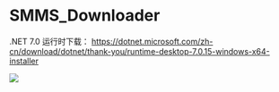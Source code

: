 # SMMS_Downloader


.NET 7.0 运行时下载：
https://dotnet.microsoft.com/zh-cn/download/dotnet/thank-you/runtime-desktop-7.0.15-windows-x64-installer


![](https://s2.loli.net/2024/01/12/MwlVUAzmv79KbtN.png)
